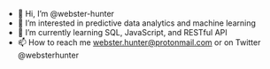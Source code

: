 - 👋 Hi, I’m @webster-hunter
- 👀 I’m interested in predictive data analytics and machine learning
- 🌱 I’m currently learning SQL, JavaScript, and RESTful API
- 📫 How to reach me webster.hunter@protonmail.com or on Twitter @websterhunter

<!---
webster-hunter/webster-hunter is a ✨ special ✨ repository because its `README.md` (this file) appears on your GitHub profile.
You can click the Preview link to take a look at your changes.
--->
